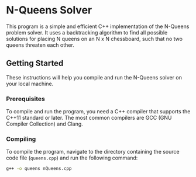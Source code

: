 # N-Queens Solver

This program is a simple and efficient C++ implementation of the N-Queens problem solver. It uses a backtracking algorithm to find all possible solutions for placing N queens on an N x N chessboard, such that no two queens threaten each other.

## Getting Started

These instructions will help you compile and run the N-Queens solver on your local machine.

### Prerequisites

To compile and run the program, you need a C++ compiler that supports the C++11 standard or later. The most common compilers are GCC (GNU Compiler Collection) and Clang.

### Compiling

To compile the program, navigate to the directory containing the source code file (`queens.cpp`) and run the following command:

```bash
g++ -o queens nQueens.cpp
